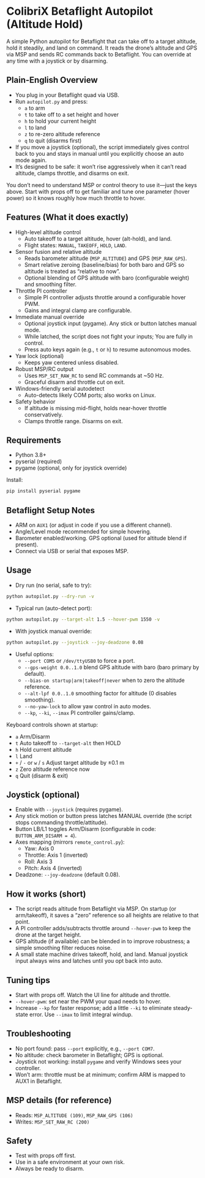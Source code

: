 # ColibriX Betaflight Autopilot (Altitude Hold)

A simple Python autopilot for Betaflight that can take off to a target altitude, hold it steadily, and land on command. It reads the drone’s altitude and GPS via MSP and sends RC commands back to Betaflight. You can override at any time with a joystick or by disarming.


## Plain-English Overview

- You plug in your Betaflight quad via USB.
- Run `autopilot.py` and press:
  - `a` to arm
  - `t` to take off to a set height and hover
  - `h` to hold your current height
  - `l` to land
  - `z` to re-zero altitude reference
  - `q` to quit (disarms first)
- If you move a joystick (optional), the script immediately gives control back to you and stays in manual until you explicitly choose an auto mode again.
- It’s designed to be safe: it won’t rise aggressively when it can’t read altitude, clamps throttle, and disarms on exit.

You don’t need to understand MSP or control theory to use it—just the keys above. Start with props off to get familiar and tune one parameter (hover power) so it knows roughly how much throttle to hover.


## Features (What it does exactly)

- High-level altitude control
  - Auto takeoff to a target altitude, hover (alt-hold), and land.
  - Flight states: `MANUAL`, `TAKEOFF`, `HOLD`, `LAND`.
- Sensor fusion and relative altitude
  - Reads barometer altitude (`MSP_ALTITUDE`) and GPS (`MSP_RAW_GPS`).
  - Smart relative zeroing (baseline/bias) for both baro and GPS so altitude is treated as “relative to now”.
  - Optional blending of GPS altitude with baro (configurable weight) and smoothing filter.
- Throttle PI controller
  - Simple PI controller adjusts throttle around a configurable hover PWM.
  - Gains and integral clamp are configurable.
- Immediate manual override
  - Optional joystick input (pygame). Any stick or button latches manual mode.
  - While latched, the script does not fight your inputs; You are fully in control.
  - Press auto keys again (e.g., `t` or `h`) to resume autonomous modes.
- Yaw lock (optional)
  - Keeps yaw centered unless disabled.
- Robust MSP/RC output
  - Uses `MSP_SET_RAW_RC` to send RC commands at ~50 Hz.
  - Graceful disarm and throttle cut on exit.
- Windows-friendly serial autodetect
  - Auto-detects likely COM ports; also works on Linux.
- Safety behavior
  - If altitude is missing mid-flight, holds near-hover throttle conservatively.
  - Clamps throttle range. Disarms on exit.


## Requirements

- Python 3.8+
- pyserial (required)
- pygame (optional, only for joystick override)

Install:

```bash
pip install pyserial pygame
```


## Betaflight Setup Notes

- ARM on `AUX1` (or adjust in code if you use a different channel).
- Angle/Level mode recommended for simple hovering.
- Barometer enabled/working. GPS optional (used for altitude blend if present).
- Connect via USB or serial that exposes MSP.


## Usage

- Dry run (no serial, safe to try):

```bash
python autopilot.py --dry-run -v
```

- Typical run (auto-detect port):

```bash
python autopilot.py --target-alt 1.5 --hover-pwm 1550 -v
```

- With joystick manual override:

```bash
python autopilot.py --joystick --joy-deadzone 0.08
```

- Useful options:
  - `--port COM5` or `/dev/ttyUSB0` to force a port.
  - `--gps-weight 0.0..1.0` blend GPS altitude with baro (baro primary by default).
  - `--bias-on startup|arm|takeoff|never` when to zero the altitude reference.
  - `--alt-lpf 0.0..1.0` smoothing factor for altitude (0 disables smoothing).
  - `--no-yaw-lock` to allow yaw control in auto modes.
  - `--kp`, `--ki`, `--imax` PI controller gains/clamp.

Keyboard controls shown at startup:

- `a` Arm/Disarm
- `t` Auto takeoff to `--target-alt` then HOLD
- `h` Hold current altitude
- `l` Land
- `+` / `-` or `w` / `s` Adjust target altitude by ±0.1 m
- `z` Zero altitude reference now
- `q` Quit (disarm & exit)


## Joystick (optional)

- Enable with `--joystick` (requires pygame).
- Any stick motion or button press latches MANUAL override (the script stops commanding throttle/attitude).
- Button LB/L1 toggles Arm/Disarm (configurable in code: `BUTTON_ARM_DISARM = 4`).
- Axes mapping (mirrors `remote_control.py`):
  - Yaw: Axis 0
  - Throttle: Axis 1 (inverted)
  - Roll: Axis 3
  - Pitch: Axis 4 (inverted)
- Deadzone: `--joy-deadzone` (default 0.08).


## How it works (short)

- The script reads altitude from Betaflight via MSP. On startup (or arm/takeoff), it saves a “zero” reference so all heights are relative to that point.
- A PI controller adds/subtracts throttle around `--hover-pwm` to keep the drone at the target height.
- GPS altitude (if available) can be blended in to improve robustness; a simple smoothing filter reduces noise.
- A small state machine drives takeoff, hold, and land. Manual joystick input always wins and latches until you opt back into auto.


## Tuning tips

- Start with props off. Watch the UI line for altitude and throttle.
- `--hover-pwm`: set near the PWM your quad needs to hover.
- Increase `--kp` for faster response; add a little `--ki` to eliminate steady-state error. Use `--imax` to limit integral windup.


## Troubleshooting

- No port found: pass `--port` explicitly, e.g., `--port COM7`.
- No altitude: check barometer in Betaflight; GPS is optional.
- Joystick not working: install `pygame` and verify Windows sees your controller.
- Won’t arm: throttle must be at minimum; confirm ARM is mapped to AUX1 in Betaflight.


## MSP details (for reference)

- Reads: `MSP_ALTITUDE (109)`, `MSP_RAW_GPS (106)`
- Writes: `MSP_SET_RAW_RC (200)`


## Safety

- Test with props off first.
- Use in a safe environment at your own risk.
- Always be ready to disarm.
